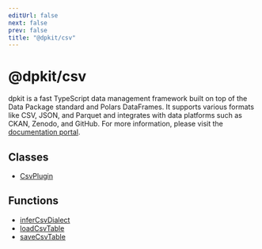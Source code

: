 ```yaml
---
editUrl: false
next: false
prev: false
title: "@dpkit/csv"
---
```


# @dpkit/csv

dpkit is a fast TypeScript data management framework built on top of the Data Package standard and Polars DataFrames. It supports various formats like CSV, JSON, and Parquet and integrates with data platforms such as CKAN, Zenodo, and GitHub. For more information, please visit the [documentation portal](https://dpkit.datist.io).

## Classes

- [CsvPlugin](/reference/_dpkit/csv/csvplugin/)

## Functions

- [inferCsvDialect](/reference/_dpkit/csv/infercsvdialect/)
- [loadCsvTable](/reference/_dpkit/csv/loadcsvtable/)
- [saveCsvTable](/reference/_dpkit/csv/savecsvtable/)
